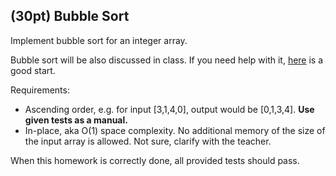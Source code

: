 ## (30pt) Bubble Sort

Implement bubble sort for an integer array.

Bubble sort will be also discussed in class. If you need help with it, [here](https://www.geeksforgeeks.org/bubble-sort/) is a good start. 

Requirements:

- Ascending order, e.g. for input [3,1,4,0], output would be [0,1,3,4]. **Use given tests as a manual.**
- In-place, aka O(1) space complexity. No additional memory of the size of the input array is allowed. Not sure, clarify with the teacher.

When this homework is correctly done, all provided tests should pass.

